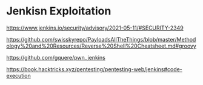 #  Jenkisn Exploitation

https://www.jenkins.io/security/advisory/2021-05-11/#SECURITY-2349

https://github.com/swisskyrepo/PayloadsAllTheThings/blob/master/Methodology%20and%20Resources/Reverse%20Shell%20Cheatsheet.md#groovy

https://github.com/gquere/pwn_jenkins

https://book.hacktricks.xyz/pentesting/pentesting-web/jenkins#code-execution